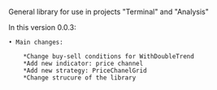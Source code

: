 General library for use in projects "Terminal" and "Analysis"

In this version 0.0.3:

    • Main changes:

        *Change buy-sell conditions for WithDoubleTrend
        *Add new indicator: price channel
        *Add new strategy: PriceChanelGrid
        *Change strucure of the library
